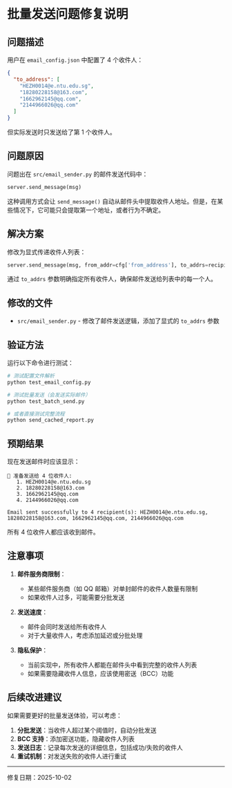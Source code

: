 # 批量发送问题修复说明

## 问题描述

用户在 `email_config.json` 中配置了 4 个收件人：
```json
{
  "to_address": [
    "HEZH0014@e.ntu.edu.sg",
    "18280228158@163.com",
    "1662962145@qq.com",
    "2144966026@qq.com"
  ]
}
```

但实际发送时只发送给了第 1 个收件人。

## 问题原因

问题出在 `src/email_sender.py` 的邮件发送代码中：

```python
server.send_message(msg)
```

这种调用方式会让 `send_message()` 自动从邮件头中提取收件人地址。但是，在某些情况下，它可能只会提取第一个地址，或者行为不确定。

## 解决方案

修改为显式传递收件人列表：

```python
server.send_message(msg, from_addr=cfg['from_address'], to_addrs=recipients)
```

通过 `to_addrs` 参数明确指定所有收件人，确保邮件发送给列表中的每一个人。

## 修改的文件

- `src/email_sender.py` - 修改了邮件发送逻辑，添加了显式的 `to_addrs` 参数

## 验证方法

运行以下命令进行测试：

```bash
# 测试配置文件解析
python test_email_config.py

# 测试批量发送（会发送实际邮件）
python test_batch_send.py

# 或者直接测试完整流程
python send_cached_report.py
```

## 预期结果

现在发送邮件时应该显示：

```
📧 准备发送给 4 位收件人:
   1. HEZH0014@e.ntu.edu.sg
   2. 18280228158@163.com
   3. 1662962145@qq.com
   4. 2144966026@qq.com

Email sent successfully to 4 recipient(s): HEZH0014@e.ntu.edu.sg, 18280228158@163.com, 1662962145@qq.com, 2144966026@qq.com
```

所有 4 位收件人都应该收到邮件。

## 注意事项

1. **邮件服务商限制**：
   - 某些邮件服务商（如 QQ 邮箱）对单封邮件的收件人数量有限制
   - 如果收件人过多，可能需要分批发送

2. **发送速度**：
   - 邮件会同时发送给所有收件人
   - 对于大量收件人，考虑添加延迟或分批处理

3. **隐私保护**：
   - 当前实现中，所有收件人都能在邮件头中看到完整的收件人列表
   - 如果需要隐藏收件人信息，应该使用密送（BCC）功能

## 后续改进建议

如果需要更好的批量发送体验，可以考虑：

1. **分批发送**：当收件人超过某个阈值时，自动分批发送
2. **BCC 支持**：添加密送功能，隐藏收件人列表
3. **发送日志**：记录每次发送的详细信息，包括成功/失败的收件人
4. **重试机制**：对发送失败的收件人进行重试

---

修复日期：2025-10-02
